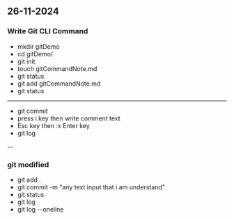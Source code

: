 ## 26-11-2024
### Write Git CLI Command
- mkdir gitDemo
- cd gitDemo/
- git init
- touch gitCommandNote.md
- git status
- git add gitCommandNote.md
- git status

---

- git commit
- press i key then write comment text
- Esc key then :x Enter key
- git log

--
### git modified
- git add .
- git commit -m "any text input that i am understand"
- git status
- git log
- git log --oneline
